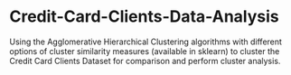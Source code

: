# Credit-Card-Clients-Data-Analysis
Using the Agglomerative Hierarchical Clustering algorithms with different options of cluster similarity measures (available in sklearn) to cluster the Credit Card Clients Dataset for comparison and perform cluster analysis.
